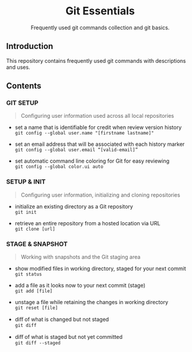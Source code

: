 <h1 align="center">Git Essentials</h1>
<p align="center">Frequently used git commands collection and git basics.</p>

## Introduction

<p>
This repository contains frequently used git commands with descriptions and uses.
</p>

## Contents

### GIT SETUP

> Configuring user information used across all local repositories

- set a name that is identifiable for credit when review version history\
  `git config --global user.name "[firstname lastname]"`

- set an email address that will be associated with each history marker\
  `git config --global user.email “[valid-email]”`

- set automatic command line coloring for Git for easy reviewing\
  `git config --global color.ui auto`

### SETUP & INIT

> Configuring user information, initializing and cloning repositories

- initialize an existing directory as a Git repository\
  `git init`

- retrieve an entire repository from a hosted location via URL\
  `git clone [url]`

### STAGE & SNAPSHOT

> Working with snapshots and the Git staging area

- show modified files in working directory, staged for your next commit\
  `git status`

- add a file as it looks now to your next commit (stage)\
  `git add [file]`

- unstage a file while retaining the changes in working directory\
  `git reset [file]`

- diﬀ of what is changed but not staged\
  `git diff`

- diﬀ of what is staged but not yet committed\
  `git diff --staged`
